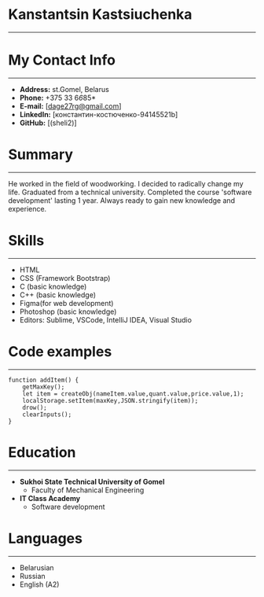# Kanstantsin Kastsiuchenka
***********
# My Contact Info
***********
+ **Address:** st.Gomel, Belarus
+ **Phone:** +375 33 6*6*85*
+ **E-mail:** [dage27rg@gmail.com]
+ **LinkedIn:** [константин-костюченко-94145521b]
+ **GitHub:** [(sheli2)]

# Summary
***********
He worked in the field of woodworking. I decided to radically change my life.
Graduated from a technical university.
Completed the course 'software development' lasting 1 year.
Always ready to gain new knowledge and experience.

# Skills
***********
+ HTML
+ CSS (Framework Bootstrap)
+ C (basic knowledge)
+ C++ (basic knowledge)
+ Figma(for web development)
+ Photoshop (basic knowledge)
+ Editors: Sublime, VSCode, IntelliJ IDEA, Visual Studio

# Code examples
***********
```
function addItem() {
	getMaxKey();
	let item = createObj(nameItem.value,quant.value,price.value,1);
	localStorage.setItem(maxKey,JSON.stringify(item));
	drow();
	clearInputs();
}
```

# Education
***********
* **Sukhoi State Technical University of Gomel**
    + Faculty of Mechanical Engineering
* **IT Class Academy**
    * Software development
      
# Languages
***********
+ Belarusian
+ Russian
+ English (A2)
